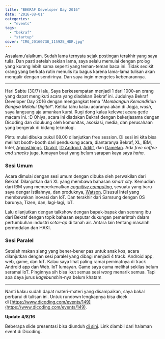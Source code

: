 ```yaml
---
title: "BEKRAF Developer Day 2016"
date: "2016-08-01"
categories:
  - "events"
tags:
  - "bekraf"
  - "startup"
cover: "IMG_20160730_115925_HDR.jpg"
---
```


Assalamu'alaikum. Sudah lama ternyata sejak postingan terakhir yang saya tulis. Dan pasti setelah sekian lama, saya selalu memulai dengan prolog yang kurang lebih sama seperti yang teman-teman baca ini. Tidak sedikit orang yang berkata rutin menulis itu bagus karena lama-lama tulisan akan mengalir dengan sendirinya. Dan saya ingin mengetes kebenarannya.

---

Hari Sabtu (30/7) lalu, Saya berkesempatan menjadi 1 dari 1000-an orang yang dapat mengikuti acara yang diadakan Bekraf ini. Judulnya Bekraf Developer Day 2016 dengan mengangkat tema _"Membangun Kemandirian Bangsa Melalui Digital"_. Ketika tahu kalau acaranya akan di Jogja, _wush_, saya langsung aja amankan kursi. Rugi dong kalau kelewat acara gede macam ini. :D Ohiya, acara ini diadakan Bekraf dengan bekerjasama dengan Dicoding dan didukung oleh komunitas, asosiasi, media, dan perusahaan yang bergerak di bidang teknologi.

Pintu mulai dibuka pukul 08.00 dilanjutkan free session. Di sesi ini kita bisa melihat booth-booth dari pendukung acara, diantaranya Bekraf, XL, IBM, Intel, [Agnosthings](http://agnosthings.com), [Dirakit](http://dirakit.com), [ID Android](https://www.facebook.com/groups/codeandroidin/), [Aditif](http://aditif.id), dan [Gamelan](https://www.facebook.com/GamelanYK/). Ada _free coffee and snacks_ juga, lumayan buat yang belum sarapan kaya saya _haha_.

### Sesi Umum

Acara dimulai dengan sesi umum dengan dibuka oleh perwakilan dari Bekraf. Dilanjutkan dari XL yang membawa bahasan _smart city_. Kemudian dari IBM yang memperkenalkan [_cognitive computing_](http://www.research.ibm.com/cognitive-computing/), sesuatu yang baru saya dengar istilahnya, dan produknya, [Watson](http://www.ibm.com/watson/). Disusul Intel yang membawakan inovasi dan IoT. Dan terakhir dari Samsung dengan OS barunya, Tizen, dan, lagi-lagi, IoT.

Lalu dilanjutkan dengan talkshow dengan bapak-bapak dan seorang ibu dari Bekraf dengan topik bahasan seputar dukungan pemerintah dalam pertumbuhan industri _setar-ap_ di tanah air. Antara lain tentang masalah permodalan dan HAKI.

### Sesi Paralel

Setelah makan siang yang bener-bener pas untuk anak kos, acara dilanjutkan dengan sesi paralel yang dibagi menjadi 4 track: Android app, web, game, dan IoT. Kalau saya lihat paling ramai peminatnya di track Android app dan Web. IoT lumayan. Game saya cuma melihat sekilas belum seramai IoT. Pinginnya sih bisa ikut semua sesi _wong_ menarik semua. Tapi apa daya jurus _kagebunshin_-nya belum khatam.

---

Nanti kalau sudah dapat materi-materi yang disampaikan, saya bakal perbarui di tulisan ini. Untuk rundown lengkapnya bisa dicek di [https://www.dicoding.com/events/149](https://www.dicoding.com/events/149).

**Update 4/8/16**

Beberapa slide presentasi bisa diunduh [di sini](https://1drv.ms/f/s!AlU9NBB2QZ3KgWSvm4oxvxCEPPm_). Link diambil dari halaman event di Dicoding.
